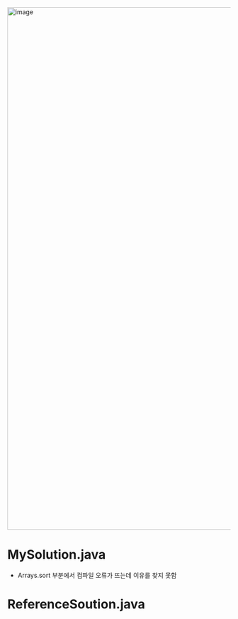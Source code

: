 <img width="1179" alt="image" src="https://user-images.githubusercontent.com/48542327/91672531-2c44f980-eb6a-11ea-8df4-738b32e20d54.png">

# MySolution.java
* Arrays.sort 부분에서 컴파일 오류가 뜨는데 이유를 찾지 못함

# ReferenceSoution.java
